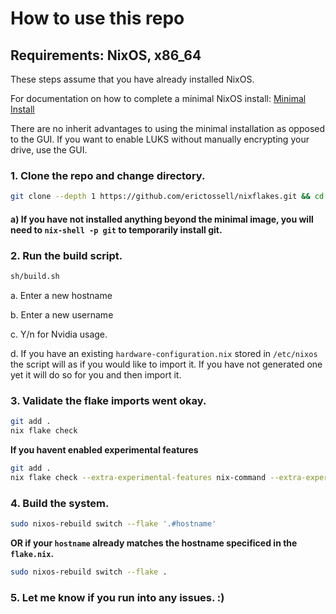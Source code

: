 # How to use this repo
## Requirements: NixOS, x86_64

These steps assume that you have already installed NixOS.

For documentation on how to complete a minimal NixOS install: [Minimal Install](minimal-install.md)

There are no inherit advantages to using the minimal installation as opposed to the GUI. If you want to enable LUKS without manually encrypting your drive, use the GUI.

   ### 1. Clone the repo and change directory.

   ```bash
   git clone --depth 1 https://github.com/erictossell/nixflakes.git && cd nixflakes
   ```
   
   #### a) If you have not installed anything beyond the minimal image, you will need to `nix-shell -p git` to temporarily install git.

   ### 2. Run the build script. 

   ```bash
   sh/build.sh
   ```
      
   a. Enter a new hostname
   
   b. Enter a new username
      
   c. Y/n for Nvidia usage.
     
   d. If you have an existing `hardware-configuration.nix` stored in `/etc/nixos` the script will as if you would like to import it. If you have not generated one yet it will do so for you and then import it.
 
   ### 3. Validate the flake imports went okay.

   ```bash
   git add .
   nix flake check
   ```

   **If you havent enabled experimental features**

   ```bash
   git add .
   nix flake check --extra-experimental-features nix-command --extra-experimental-features flakes
   ```
   
   ### 4. Build the system. 

   ```bash
   sudo nixos-rebuild switch --flake '.#hostname'
   ```
   **OR if your `hostname` already matches the hostname specificed in the `flake.nix`.**
   ```bash
   sudo nixos-rebuild switch --flake .
   ```

   ### 5. Let me know if you run into any issues. :)
  
